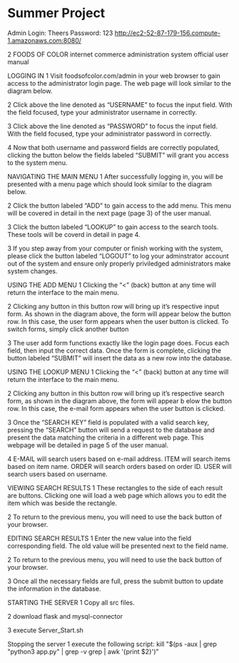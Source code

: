 # Summer Project


Admin Login: Theers 
Password: 123
http://ec2-52-87-179-156.compute-1.amazonaws.com:8080/



2
FOODS
OF
COLOR
internet commerce administration system official user manual


LOGGING IN
1   Visit foodsofcolor.com/admin in your web browser to gain access to the administrator login page. The web page will look similar to the diagram below.

2   Click above the line denoted as “USERNAME” to focus the input field. With the field focused, type your administrator username in correctly. 

3   Click above the line denoted as “PASSWORD” to focus the input field. With the field focused, type your administrator password in correctly. 

4   Now that both username and password fields are correctly populated, clicking the button below the fields labeled “SUBMIT” will grant you access to the system menu.

NAVIGATING THE MAIN MENU
1   After successfully logging in, you will be presented with a menu page which should look similar to the diagram below.

2   Click the button labeled “ADD” to gain access to the add menu. This menu will be covered in detail in the next page (page 3) of the user manual. 

3   Click the button labeled “LOOKUP” to gain access to the search tools. These tools will 
be coverd in detail in page 4.

3   If you step away from your computer or finish working with the system, please click the button labeled “LOGOUT” to log your adminstrator account out of the system and ensure only properly priviledged administrators make system changes.

USING THE ADD MENU
1   Clicking the “<” (back) button at any time will return the interface to the main menu.

2   Clicking any button in this button row will bring up it’s respective input form. As shown in the diagram above, the form will appear below the button row. In this case, the user form appears when the user button is clicked. To switch forms, simply click another button

3   The user add form functions exactly like the login page does. Focus each field, then input the correct data. Once the form is complete, clicking the button labeled “SUBMIT” will insert the data as a new row into the database.

USING THE LOOKUP MENU
1   Clicking the “<” (back) button at any time will return the interface to the main menu.

2   Clicking any button in this button row will bring up it’s respective search form, as shown in the diagram above, the form will appear b elow the button row. In this case, the e-mail form appears when the user button is clicked.

3   Once the “SEARCH KEY” field is populated with a valid search key, pressing the “SEARCH” button will send a request to the database and present the data matching the criteria in a different web page. This webpage will be detailed in page 5 of the user manual.

4   E-MAIL will search users based on e-mail address. ITEM will search items based on item name. ORDER will search orders based on order ID. USER will search users based on username.

VIEWING SEARCH RESULTS
1   These rectangles to the side of each result are buttons. Clicking one will load a web
page which allows you to edit the item which was beside the rectangle.

2   To return to the previous menu, you will need to use the back button of your browser.

EDITING SEARCH RESULTS
1   Enter the new value into the field corresponding field. The old value will be presented
next to the field name.

2   To return to the previous menu, you will need to use the back button of your browser.

3   Once all the necessary fields are full, press the submit button to update the information
in the database.

STARTING THE SERVER
1   Copy all src files.

2   download flask and mysql-connector

3   execute Server_Start.sh

Stopping the server
1   execute the following script:
        kill "$(ps -aux | grep "python3 app.py" | grep -v grep | awk '{print $2}')"
